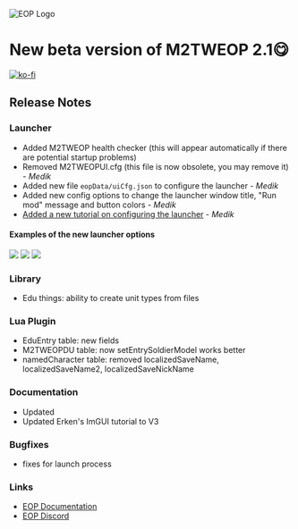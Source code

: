 
![EOP Logo](https://i.imgur.com/jqzoYoQ.png)

# New beta version of M2TWEOP 2.1😋

 [![ko-fi](https://ko-fi.com/img/githubbutton_sm.svg)](https://ko-fi.com/D1D4DZTHG)

## **Release Notes**

### **Launcher**
- Added M2TWEOP health checker (this will appear automatically if there are potential startup problems)
- Removed M2TWEOPUI.cfg (this file is now obsolete, you may remove it) - *Medik*
- Added new file `eopData/uiCfg.json` to configure the launcher  - *Medik*
- Added new config options to change the launcher window title, "Run mod" message and button colors - *Medik*
- [Added a new tutorial on configuring the launcher](https://youneuoy.github.io/M2TWEOP-library/M2TWEOP_LAUNCHER_SETTINGS.md) - *Medik*

#### **Examples of the new launcher options**
![](https://i.imgur.com/Zfr6M1k.png)
![](https://i.imgur.com/LAiOigh.png)
![](https://i.imgur.com/0ctfDQi.png)


### **Library**
- Edu things: ability to create unit types from files

### **Lua Plugin**
- EduEntry table: new fields
- M2TWEOPDU table: now setEntrySoldierModel works better
- namedCharacter table: removed localizedSaveName, localizedSaveName2, localizedSaveNickName

### **Documentation**
- Updated
- Updated Erken's ImGUI tutorial to V3

### **Bugfixes**
- fixes for launch process

### **Links**
* [EOP Documentation](https://youneuoy.github.io/M2TWEOP-library/)
* [EOP Discord](https://discord.gg/cG2Paep9)
